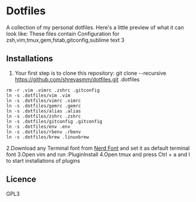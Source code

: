 # Dotfiles
A collection of my personal dotfiles. Here's a little preview of what it can look like:
These files contain Configuration for
zsh,vim,tmux,gem,fstab,gitconfig,sublime text 3



## Installations
1. Your first step is to clone this repository:
    git clone --recursive https://github.com/shreyasmm/dotfiles.git .dotfiles

````
rm -r .vim .vimrc .zshrc .gitconfig
ln -s .dotfiles/vim .vim
ln -s .dotfiles/vimrc .vimrc
ln -s .dotfiles/gemrc .gemrc
ln -s .dotfiles/alias .alias
ln -s .dotfiles/zshrc .zshrc
ln -s .dotfiles/gitconfig .gitconfig
ln -s .dotfiles/env .env
ln -s .dotfiles/rbenv .rbenv
ln -s .dotfiles/brew .linuxbrew 
````
2.Download any Terminal font from [Nerd Font](https://github.com/ryanoasis/nerd-fonts) and set it as default terminal font
3.Open vim and run :PluginInstall
4.Open tmux and press Ctrl + a and I to start installations of plugins

## Licence
GPL3

